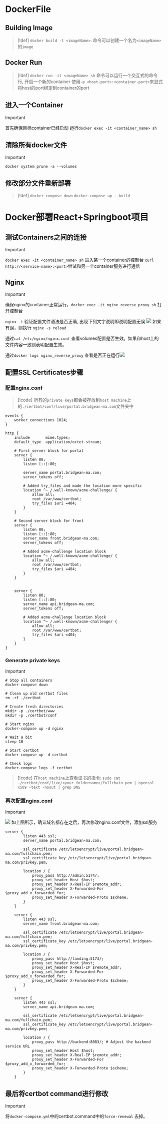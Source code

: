 # DockerFile


## Building Image
> [!def]
> `docker build -t <imageName>.`命令可以创建一个名为`<imageName>`的`image`


## Docker Run
> [!def]
> `docker run -it <imageName> sh` 命令可以运行一个交互式的命令行, 开启一个新的container
> 使用`-p <host-port>:<container-port>`来显式将host的port绑定到container的port



## 进入一个Container
> [!important]
> 首先确保目标container已经启动
> 运行`docker exec -it <container_name> sh`


## 清除所有docker文件
> [!important]
> `docker system prune -a --volumes
`


## 修改部分文件重新部署
> [!def]
> `docker compose down`
> `docker-compose up --build`
> 


# Docker部署React+Springboot项目
## 测试Containers之间的连接
> [!important] 
> `docker exec -it <container_name> sh` 进入某一个container的控制台
> `curl http://<service-name>:<port>`尝试和另一个container服务进行通信




## Nginx
> [!important]
> 确保nginx的container正常运行，`docker exec -it nginx_reverse_proxy sh` 打开控制台
> 
> `nginx -t` 验证配置文件语法是否正确, 出现下列文字说明即说明配置无误
> ![](Docker.assets/a3b644d96f6b274ae96917510136967b_MD5.jpeg)
> 如果有误，则执行 `nginx -s reload`
> 
> 通过`cat /etc/nginx/nginx.conf` 查看volumes配置是否生效。如果和host上的文件内容一致则表明配置生效。
> 
> 通过`docker logs nginx_reverse_proxy` 查看是否正在运行![](Docker.assets/2c088ed46b5b4f4539d08e6ca1304d4c_MD5.jpeg)


## 配置SSL Certificates步骤
### 配置nginx.conf
> [!code]
> 所有的`private keys`都会被存放到`host machine`上的`./certbot/conf/live/portal.bridgean-ma.com`文件夹中 
```
events {
    worker_connections 1024;
}

http {
    include       mime.types;
    default_type  application/octet-stream;

    # First server block for portal
    server {
        listen 80;
        listen [::]:80;
        
        server_name portal.bridgean-ma.com;
        server_tokens off;
        
        # Added try_files and made the location more specific
        location ^~ /.well-known/acme-challenge/ {
            allow all;
            root /var/www/certbot;
            try_files $uri =404;
        }
    }

    # Second server block for front
    server {
        listen 80;
        listen [::]:80;
        server_name front.bridgean-ma.com;
        server_tokens off;

        # Added acme-challenge location block
        location ^~ /.well-known/acme-challenge/ {
            allow all;
            root /var/www/certbot;
            try_files $uri =404;
        }
    }
	
	
	server {
        listen 80;
        listen [::]:80;
        server_name api.bridgean-ma.com;
        server_tokens off;

        # Added acme-challenge location block
        location ^~ /.well-known/acme-challenge/ {
            allow all;
            root /var/www/certbot;
            try_files $uri =404;
        }
    }
}

```



### Generate private keys
> [!important]
> 
```
# Stop all containers
docker-compose down

# Clean up old certbot files
rm -rf ./certbot

# Create fresh directories
mkdir -p ./certbot/www
mkdir -p ./certbot/conf

# Start nginx
docker-compose up -d nginx

# Wait a bit
sleep 10

# Start certbot
docker-compose up -d certbot

# Check logs
docker-compose logs -f certbot
```
> [!code]
> 在`host machine`上查看证书的指令:
> `sudo cat ./certbot/conf/live/<your foldername>/fullchain.pem | openssl x509 -text -noout | grep DNS`


### 再次配置nginx.conf
> [!important]
> ![](Docker.assets/460620d1a5ba3a3b5a1f9025afd9574b_MD5.jpeg)
> 如上图所示，确认域名都存在之后，再次修改nginx.conf文件，添加ssl服务
```config
server {
        listen 443 ssl;
        server_name portal.bridgean-ma.com;

        ssl_certificate /etc/letsencrypt/live/portal.bridgean-ma.com/fullchain.pem;
        ssl_certificate_key /etc/letsencrypt/live/portal.bridgean-ma.com/privkey.pem;

        location / {
            proxy_pass http://admin:5174/;
            proxy_set_header Host $host;
            proxy_set_header X-Real-IP $remote_addr;
            proxy_set_header X-Forwarded-For $proxy_add_x_forwarded_for;
            proxy_set_header X-Forwarded-Proto $scheme;
        }
    }

    server {
        listen 443 ssl;
        server_name front.bridgean-ma.com;

        ssl_certificate /etc/letsencrypt/live/portal.bridgean-ma.com/fullchain.pem;
        ssl_certificate_key /etc/letsencrypt/live/portal.bridgean-ma.com/privkey.pem;

        location / {
            proxy_pass http://landing:5173/;
            proxy_set_header Host $host;
            proxy_set_header X-Real-IP $remote_addr;
            proxy_set_header X-Forwarded-For $proxy_add_x_forwarded_for;
            proxy_set_header X-Forwarded-Proto $scheme;
        }
    }
	
	server {
		listen 443 ssl;
		server_name api.bridgean-ma.com;
		
		ssl_certificate /etc/letsencrypt/live/portal.bridgean-ma.com/fullchain.pem;
		ssl_certificate_key /etc/letsencrypt/live/portal.bridgean-ma.com/privkey.pem;

		location / {
			proxy_pass http://backend:8083/; # Adjust the backend service URL
			proxy_set_header Host $host;
			proxy_set_header X-Real-IP $remote_addr;
			proxy_set_header X-Forwarded-For $proxy_add_x_forwarded_for;
			proxy_set_header X-Forwarded-Proto $scheme;
		}
	}
```



## 最后将certbot command进行修改
> [!important]
> 将`docker-compose.yml`中的certbot.command中的`force-renewal` 去掉。



